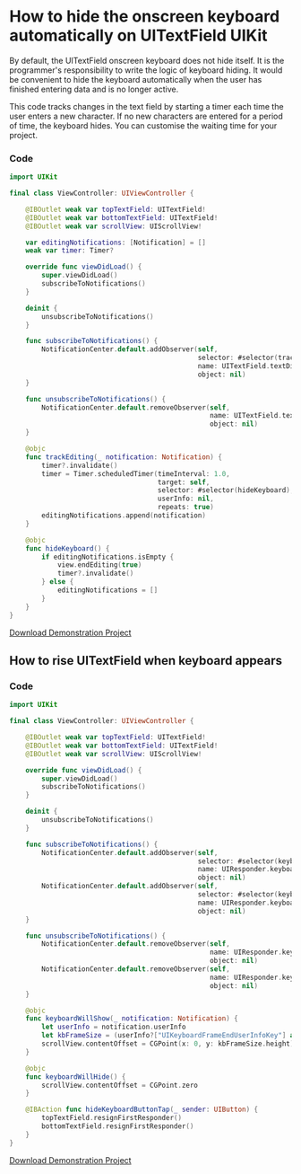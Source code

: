 # How to hide the onscreen keyboard automatically on UITextField UIKit

By default, the UITextField onscreen keyboard does not hide itself. It is the programmer's responsibility to write the logic of keyboard hiding. 
It would be convenient to hide the keyboard automatically when the user has finished entering data and is no longer active.

This code tracks changes in the text field by starting a timer each time the user enters a new character. If no new characters are entered for a period of time, the keyboard hides. You can customise the waiting time for your project.

### Code

```swift
import UIKit

final class ViewController: UIViewController {

    @IBOutlet weak var topTextField: UITextField!
    @IBOutlet weak var bottomTextField: UITextField!
    @IBOutlet weak var scrollView: UIScrollView!

    var editingNotifications: [Notification] = []
    weak var timer: Timer?

    override func viewDidLoad() {
        super.viewDidLoad()
        subscribeToNotifications()
    }

    deinit {
        unsubscribeToNotifications()
    }

    func subscribeToNotifications() {
        NotificationCenter.default.addObserver(self,
                                               selector: #selector(trackEditing),
                                               name: UITextField.textDidChangeNotification,
                                               object: nil)
    }

    func unsubscribeToNotifications() {
        NotificationCenter.default.removeObserver(self,
                                                  name: UITextField.textDidChangeNotification,
                                                  object: nil)
    }

    @objc
    func trackEditing(_ notification: Notification) {
        timer?.invalidate()
        timer = Timer.scheduledTimer(timeInterval: 1.0,
                                     target: self,
                                     selector: #selector(hideKeyboard),
                                     userInfo: nil,
                                     repeats: true)
        editingNotifications.append(notification)
    }

    @objc
    func hideKeyboard() {
        if editingNotifications.isEmpty {
            view.endEditing(true)
            timer?.invalidate()
        } else {
            editingNotifications = []
        }
    }
}
```

[Download Demonstration Project](https://github.com/Konst-Is/HideKeyboardAutomatically.git) 

## How to rise UITextField when keyboard appears


### Code

```swift
import UIKit

final class ViewController: UIViewController {

    @IBOutlet weak var topTextField: UITextField!
    @IBOutlet weak var bottomTextField: UITextField!
    @IBOutlet weak var scrollView: UIScrollView!

    override func viewDidLoad() {
        super.viewDidLoad()
        subscribeToNotifications()
    }

    deinit {
        unsubscribeToNotifications()
    }

    func subscribeToNotifications() {
        NotificationCenter.default.addObserver(self,
                                               selector: #selector(keyboardWillShow),
                                               name: UIResponder.keyboardWillShowNotification,
                                               object: nil)
        NotificationCenter.default.addObserver(self,
                                               selector: #selector(keyboardWillHide),
                                               name: UIResponder.keyboardWillHideNotification,
                                               object: nil)
    }

    func unsubscribeToNotifications() {
        NotificationCenter.default.removeObserver(self,
                                                  name: UIResponder.keyboardWillChangeFrameNotification,
                                                  object: nil)
        NotificationCenter.default.removeObserver(self,
                                                  name: UIResponder.keyboardWillHideNotification,
                                                  object: nil)
    }

    @objc
    func keyboardWillShow(_ notification: Notification) {
        let userInfo = notification.userInfo
        let kbFrameSize = (userInfo?["UIKeyboardFrameEndUserInfoKey"] as! NSValue).cgRectValue
        scrollView.contentOffset = CGPoint(x: 0, y: kbFrameSize.height)
    }

    @objc
    func keyboardWillHide() {
        scrollView.contentOffset = CGPoint.zero
    }

    @IBAction func hideKeyboardButtonTap(_ sender: UIButton) {
        topTextField.resignFirstResponder()
        bottomTextField.resignFirstResponder()
    }
}
```

[Download Demonstration Project](https://github.com/Konst-Is/HideKeyboardAutomatically.git) 



